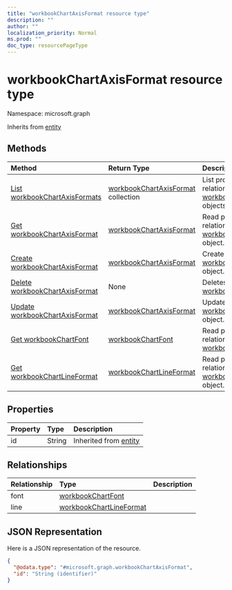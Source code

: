 ```yaml
---
title: "workbookChartAxisFormat resource type"
description: ""
author: ""
localization_priority: Normal
ms.prod: ""
doc_type: resourcePageType
---
```


# workbookChartAxisFormat resource type


Namespace: microsoft.graph




Inherits from [entity](../resources/entity.md)

## Methods
|Method|Return Type|Description|
|:---|:---|:---|
|[List workbookChartAxisFormats](../api/workbookchartaxisformat-list.md)|[workbookChartAxisFormat](../resources/workbookchartaxisformat.md) collection|List properties and relationships of the [workbookChartAxisFormat](../resources/workbookchartaxisformat.md) objects.|
|[Get workbookChartAxisFormat](../api/workbookchartaxisformat-get.md)|[workbookChartAxisFormat](../resources/workbookchartaxisformat.md)|Read properties and relationships of the [workbookChartAxisFormat](../resources/workbookchartaxisformat.md) object.|
|[Create workbookChartAxisFormat](../api/workbookchartaxisformat-create.md)|[workbookChartAxisFormat](../resources/workbookchartaxisformat.md)|Create a new [workbookChartAxisFormat](../resources/workbookchartaxisformat.md) object.|
|[Delete workbookChartAxisFormat](../api/workbookchartaxisformat-delete.md)|None|Deletes a [workbookChartAxisFormat](../resources/workbookchartaxisformat.md).|
|[Update workbookChartAxisFormat](../api/workbookchartaxisformat-update.md)|[workbookChartAxisFormat](../resources/workbookchartaxisformat.md)|Update the properties of a [workbookChartAxisFormat](../resources/workbookchartaxisformat.md) object.|
|[Get workbookChartFont](../api/workbookchartfont-get.md)|[workbookChartFont](../resources/workbookchartfont.md)|Read properties and relationships of the [workbookChartFont](../resources/workbookchartfont.md) object.|
|[Get workbookChartLineFormat](../api/workbookchartlineformat-get.md)|[workbookChartLineFormat](../resources/workbookchartlineformat.md)|Read properties and relationships of the [workbookChartLineFormat](../resources/workbookchartlineformat.md) object.|

## Properties
|Property|Type|Description|
|:---|:---|:---|
|id|String| Inherited from [entity](../resources/entity.md)|

## Relationships
|Relationship|Type|Description|
|:---|:---|:---|
|font|[workbookChartFont](../resources/workbookchartfont.md)||
|line|[workbookChartLineFormat](../resources/workbookchartlineformat.md)||

## JSON Representation
Here is a JSON representation of the resource.
<!-- {
  "blockType": "resource",
  "keyProperty": "id",
  "@odata.type": "microsoft.graph.workbookChartAxisFormat",
  "baseType": "microsoft.graph.entity",
  "openType": false
}
-->
``` json
{
  "@odata.type": "#microsoft.graph.workbookChartAxisFormat",
  "id": "String (identifier)"
}
```

